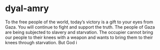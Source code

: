 # dyal-amry
To the free people of the world, today’s victory is a gift to your eyes from Gaza. You will continue to fight and support the truth. The people of Gaza are being subjected to slavery and starvation. The occupier cannot bring our people to their knees with a weapon and wants to bring them to their knees through starvation. But God i
